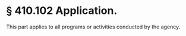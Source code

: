# § 410.102   Application.

This part applies to all programs or activities conducted by the agency.





